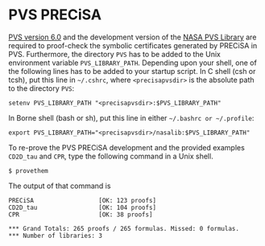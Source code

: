 PVS PRECiSA 
==

[PVS version 6.0](http://pvs.csl.sri.com) and the development version
of the [NASA PVS Library](https://github.com/nasa/pvslib) are required
to proof-check the symbolic certificates generated by PRECiSA in
PVS. Furthermore, the directory
`PVS` has to be added to the Unix environment variable
`PVS_LIBRARY_PATH`.  Depending upon your shell, one of the following lines
has to be added to your startup script.  In C shell (csh or tcsh), put this line in
`~/.cshrc`, where `<precisapvsdir>` is the absolute path to the
directory `PVS`:

~~~
setenv PVS_LIBRARY_PATH "<precisapvsdir>:$PVS_LIBRARY_PATH"
~~~

In Borne shell (bash or sh), put this line in either `~/.bashrc or ~/.profile`:

~~~
export PVS_LIBRARY_PATH="<precisapvsdir>/nasalib:$PVS_LIBRARY_PATH"
~~~

To re-prove the PVS PRECiSA development and the provided examples `CD2D_tau`
and `CPR`, type the following command in a Unix shell.

```
$ provethem
```

The output of that command is

```
PRECiSA                  [OK: 123 proofs]
CD2D_tau                 [OK: 104 proofs]
CPR                      [OK: 38 proofs]

*** Grand Totals: 265 proofs / 265 formulas. Missed: 0 formulas.
*** Number of libraries: 3
```
